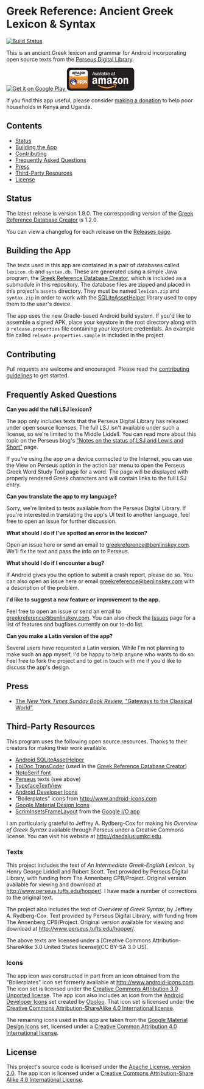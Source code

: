 # Greek Reference: Ancient Greek Lexicon & Syntax

[![Build Status](https://travis-ci.org/blinskey/greek-reference.svg?branch=dev)](https://travis-ci.org/blinskey/greek-reference)

This is an ancient Greek lexicon and grammar for Android incorporating open source texts from the [Perseus Digital Library][Perseus].

<a href="https://play.google.com/store/apps/details?id=com.benlinskey.greekreference">
  <img alt="Get it on Google Play"
       src="https://developer.android.com/images/brand/en_generic_rgb_wo_60.png" />
</a>
<a href="http://www.amazon.com/gp/product/B00HV37XXG">
    <img alt="Available at Amazon" src="amazon-apps-store-us-black-177x60.png">
</a>

If you find this app useful, please consider [making a donation][GiveDirectly] to help poor households in Kenya and Uganda.

## Contents

- [Status](#status)
- [Building the App](#building-the-app)
- [Contributing](#contributing)
- [Frequently Asked Questions](#frequently-asked-questions)
- [Press](#press)
- [Third-Party Resources](#third-party-resources)
- [License](#license)

## Status

The latest release is version 1.9.0. The corresponding version of the [Greek Reference Database Creator][] is 1.2.0.

You can view a changelog for each release on the [Releases page][].

## Building the App

The texts used in this app are contained in a pair of databases called `lexicon.db` and `syntax.db`. These are generated using a simple Java program, the [Greek Reference Database Creator][], which is included as a submodule in this repository. The database files are zipped and placed in this project's `assets` directory. They must be named `lexicon.zip` and `syntax.zip` in order to work with the [SQLiteAssetHelper][Android SQLiteAssetHelper] library used to copy them to the user's device.

The app uses the new Gradle-based Android build system. If you'd like to assemble a signed APK, place your keystore in the root directory along with a `release.properties` file containing your keystore credentials. An example file called `release.properties.sample` is included in the project.

## Contributing

Pull requests are welcome and encouraged. Please read the [contributing guidelines][contributing] to get started.

## Frequently Asked Questions

**Can you add the full LSJ lexicon?**

The app only includes texts that the Perseus Digital Library has released under open source licenses. The full LSJ isn't available under such a license, so we're limited to the Middle Liddell. You can read more about this topic on the Perseus blog's ["Notes on the status of LSJ and Lewis and Short"](http://sites.tufts.edu/perseusupdates/other-information/notes-on-the-status-of-lsj-and-lewis-and-short/) page.

If you're using the app on a device connected to the Internet, you can use the View on Perseus option in the action bar menu to open the Perseus Greek Word Study Tool page for a word. The page will be displayed with properly rendered Greek characters and will contain links to the full LSJ entry.

**Can you translate the app to my language?**

Sorry, we're limited to texts available from the Perseus Digital Library. If you're interested in translating the app's UI text to another language, feel free to open an issue for further discussion.

**What should I do if I've spotted an error in the lexicon?**

Open an issue here or send an email to <greekreference@benlinskey.com>. We'll fix the text and pass the info on to Perseus.

**What should I do if I encounter a bug?**

If Android gives you the option to submit a crash report, please do so. You can also open an issue here or email <greekreference@benlinskey.com> with a description of the problem.

**I'd like to suggest a new feature or improvement to the app.**

Feel free to open an issue or send an email to <greekreference@benlinskey.com>. You can also check the [Issues](https://github.com/blinskey/greek-reference/issues) page for a list of features and bugfixes currently on our to-do list.

**Can you make a Latin version of the app?**

Several users have requested a Latin version. While I'm not planning to make such an app myself, I'd be happy to help anyone who wants to do so. Feel free to fork the project and to get in touch with me if you'd like to discuss the app's design.

## Press

- [The *New York Times Sunday Book Review*, "Gateways to the Classical World"](http://www.nytimes.com/2014/08/24/books/review/gateways-to-the-classical-world.html)

## Third-Party Resources

This program uses the following open source resources. Thanks to their creators for making their work available.

- [Android SQLiteAssetHelper][]
- [EpiDoc TransCoder][] (used in the [Greek Reference Database Creator][])
- [NotoSerif font][]
- [Perseus][] texts (see above)
- [TypefaceTextView][]
- [Android Developer Icons][android-icons]
- "Boilerplates" icons from <http://www.android-icons.com>
- [Google Material Design Icons][material-design-icons]
- [ScrimInsetsFrameLayout][] from the [Google I/O app][google-io]

I am particularly grateful to Jeffrey A. Rydberg-Cox for making his *Overview of Greek Syntax* available through Perseus under a Creative Commons license. You can visit his website at <http://daedalus.umkc.edu>.

### Texts

This project includes the text of *An Intermediate Greek-English Lexicon*, by Henry George Liddell and Robert Scott. Text provided by Perseus Digital Library, with funding from The Annenberg CPB/Project. Original version available for viewing and download at <http://www.perseus.tufts.edu/hopper/>. I have made a number of corrections to the original text.

The project also includes the text of *Overview of Greek Syntax*, by Jeffrey A. Rydberg-Cox. Text provided by Perseus Digital Library, with funding from The Annenberg CPB/Project. Original version available for viewing and download at <http://www.perseus.tufts.edu/hopper/>.

The above texts are licensed under a [Creative Commons Attribution-ShareAlike 3.0 United States license](CC BY-SA 3.0 US).

### Icons

The app icon was constructed in part from an icon obtained from the "Boilerplates" icon set formerly available at <http://www.android-icons.com>. The icon set is licensed under the [Creative Commons Attribution 3.0 Unported license][CC BY 3.0]. The app icon also includes an icon from the [Android Developer Icons][android-icons] set created by [Opoloo][]. That icon set is licensed under the [Creative Commons Attribution-ShareAlike 4.0 International license][CC BY-SA 4.0].

The remaining icons used in this app are taken from the [Google Material Design Icons][material-design-icons] set, licensed under a [Creative Common Attribution 4.0 International license][CC BY 4.0].

## License

This project's source code is licensed under the [Apache License, version 2.0][Apache]. The app icon is licensed under a [Creative Commons Attribution-Share Alike 4.0 International License][CC BY 4.0].

[Greek Reference Database Creator]: https://github.com/blinskey/greek-reference-database-creator
[Apache]: http://www.apache.org/licenses/LICENSE-2.0
[Android SQLiteAssetHelper]: https://github.com/jgilfelt/android-sqlite-asset-helper
[EpiDoc TransCoder]: http://sourceforge.net/projects/epidoc/files/Transcoder/
[NotoSerif font]: https://code.google.com/p/noto/
[Perseus]: http://www.perseus.tufts.edu
[TypefaceTextView]: http://www.tristanwaddington.com/2012/09/android-textview-with-custom-font-support/
[Google Play]: https://play.google.com/store/apps/details?id=com.benlinskey.greekreference
[Releases page]: https://github.com/blinskey/greek-reference/releases
[contributing]: CONTRIBUTING.md
[Android Action Bar Icon Pack]: http://developer.android.com/design/downloads/index.html
[GiveDirectly]: https://givedirectly.org
[CC By 3.0]: http://creativecommons.org/licenses/by/3.0/
[CC BY-SA 3.0 US]: http://creativecommons.org/licenses/by-sa/3.0/us/
[CC BY-SA 4.0]: http://creativecommons.org/licenses/by-sa/4.0/
[CC BY 4.0]: http://creativecommons.org/licenses/by/4.0/
[android-icons]: http://androidicons.com
[Opoloo]: http://www.opoloo.com/
[material-design-icons]: https://github.com/google/material-design-icons
[ScrimInsetsFrameLayout]: https://github.com/google/iosched/blob/master/android/src/main/java/com/google/samples/apps/iosched/ui/widget/ScrimInsetsFrameLayout.java
[google-io]: https://github.com/google/iosched
